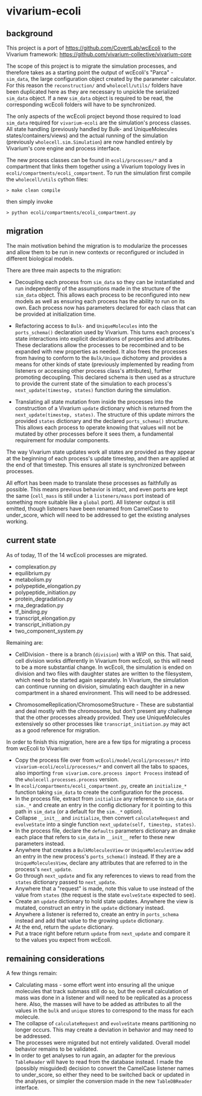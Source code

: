 # vivarium-ecoli

## background

This project is a port of https://github.com/CovertLab/wcEcoli to the Vivarium framework: https://github.com/vivarium-collective/vivarium-core

The scope of this project is to migrate the simulation processes, and therefore takes as a starting point the output of wcEcoli's "Parca" - `sim_data`, the large configuration object created by the parameter calculator. For this reason the `reconstruction/` and `wholecell/utils/` folders have been duplicated here as they are necessary to unpickle the serialized `sim_data` object. If a new `sim_data` object is required to be read, the corresponding wcEcoli folders will have to be synchronized.

The only aspects of the wcEcoli project beyond those required to load `sim_data` required for `vivarium-ecoli` are the simulation's process classes. All state handling (previously handled by Bulk- and UniqueMolecules states/containers/views) and the actual running of the simulation (previously `wholecell.sim.Simulation`) are now handled entirely by Vivarium's core engine and process interface. 

The new process classes can be found in `ecoli/processes/*` and a compartment that links them together using a Vivarium topology lives in `ecoli/compartments/ecoli_compartment`. To run the simulation first compile the `wholecell/utils` cython files:

    > make clean compile

then simply invoke

    > python ecoli/compartments/ecoli_compartment.py

## migration

The main motivation behind the migration is to modularize the processes and allow them to be run in new contexts or reconfigured or included in different biological models. 

There are three main aspects to the migration:

* Decoupling each process from `sim_data` so they can be instantiated and run independently of the assumptions made in the structure of the `sim_data` object. This allows each process to be reconfigured into new models as well as ensuring each process has the ability to run on its own. Each process now has parameters declared for each class that can be provided at initialization time. 

* Refactoring access to `Bulk-` and `UniqueMolecules` into the `ports_schema()` declaration used by Vivarium. This turns each process's state interactions into explicit declarations of properties and attributes. These declarations allow the processes to be recombined and to be expanded with new properties as needed. It also frees the processes from having to conform to the `Bulk/Unique` dichotomy and provides a means for other kinds of state (previously implemented by reading from listeners or accessing other process class's attributes), further promoting decoupling. This declared schema is then used as a structure to provide the current state of the simulation to each process's `next_update(timestep, states)` function during the simulation.

* Translating all state mutation from inside the processes into the construction of a Vivarium `update` dictionary which is returned from the `next_update(timestep, states)`. The structure of this update mirrors the provided `states` dictionary and the declared `ports_schema()` structure. This allows each process to operate knowing that values will not be mutated by other processes before it sees them, a fundamental requirement for modular components.

The way Vivarium state updates work all states are provided as they appear at the beginning of each process's update timestep, and then are applied at the end of that timestep. This ensures all state is synchronized between processes.

All effort has been made to translate these processes as faithfully as possible. This means previous behavior is intact, and even ports are kept the same (`cell_mass` is still under a `listeners/mass` port instead of something more suitable like a `global` port). All listener output is still emitted, though listeners have been renamed from CamelCase to under_score, which will need to be addressed to get the existing analyses working. 

## current state

As of today, 11 of the 14 wcEcoli processes are migrated.

* complexation.py
* equilibrium.py
* metabolism.py
* polypeptide_elongation.py
* polypeptide_initiation.py
* protein_degradation.py
* rna_degradation.py
* tf_binding.py
* transcript_elongation.py
* transcript_initiation.py
* two_component_system.py

Remaining are:

* CellDivision - there is a branch (`division`) with a WIP on this. That said, cell division works differently in Vivarium from wcEcoli, so this will need to be a more substantial change. In wcEcoli, the simulation is ended on division and two files with daughter states are written to the filesystem, which need to be started again separately. In Vivarium, the simulation can continue running on division, simulating each daughter in a new compartment in a shared environment. This will need to be addressed.

* ChromosomeReplication/ChromosomeStructure - These are substantial and deal mostly with the chromosome, but don't present any challenge that the other processes already provided. They use UniqueMolecules extensively so other processes like `transcript_initiation.py` may act as a good reference for migration.

In order to finish this migration, here are a few tips for migrating a process from wcEcoli to Vivarium:

* Copy the process file over from `wcEcoli/model/ecoli/processes/*` into `vivarium-ecoli/ecoli/processes/*` and convert all the tabs to spaces, also importing `from vivarium.core.process import Process` instead of the `wholecell.processes.process` version.
* In `ecoli/compartments/ecoli_compartment.py`, create an `initialize_*` function taking `sim_data` to create the configuration for the process. 
* In the process file, extract from `initialize` any reference to `sim_data` or `sim._*` and create an entry in the config dictionary for it pointing to this path in `sim_data` (or a default for the `sim._*` option).
* Collapse `__init__` and `initialize`, then convert `calculateRequest` and `evolveState` into a single function `next_update(self, timestep, states)`.  
* In the process file, declare the `defaults` parameters dictionary an dmake each place that refers to `sim_data`
in `__init__` refer to these new parameters instead.
* Anywhere that creates a `BulkMoleculesView` or `UniqueMoleculesView` add an entry in the new process's `ports_schema()` instead. If they are a `UniqueMoleculesView`, declare any attributes that are referred to in the process's `next_update`.
* Go through `next_update` and fix any references to views to read from the `states` dictionary passed to `next_update`.
* Anywhere that a "request" is made, note this value to use instead of the value from `states` (the request is the state `evolveState` expected to see).
* Create an `update` dictionary to hold state updates. Anywhere the view is mutated, construct an entry in the `update` dictionary instead.
* Anywhere a listener is referred to, create an entry in `ports_schema` instead and add that value to the growing `update` dictionary.
* At the end, return the `update` dictionary.
* Put a trace right before return `update` from `next_update` and compare it to the values you expect from wcEcoli.

## remaining considerations

A few things remain:

* Calculating mass - some effort went into ensuring all the unique molecules that track submass still do so, but the overall calculation of mass was done in a listener and will need to be replicated as a process here. Also, the masses will have to be added as attributes to all the values in the `bulk` and `unique` stores to correspond to the mass for each molecule. 
* The collapse of `calculateRequest` and `evolveState` means partitioning no longer occurs. This may create a deviation in behavior and may need to be addressed.
* The processes were migrated but not entirely validated. Overall model behavior remains to be validated.
* In order to get analyses to run again, an adapter for the previous `TableReader` will have to read from the database instead. I made the (possibly misguided) decision to convert the CamelCase listener names to under_score, so either they need to be switched back or updated in the analyses, or simpler the conversion made in the new `TableDBReader` interface. 